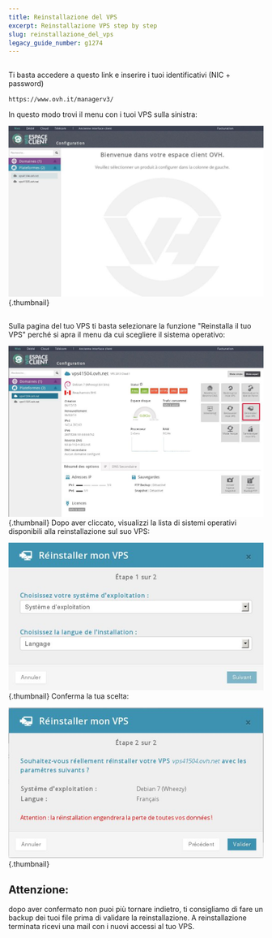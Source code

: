 ```yaml
---
title: Reinstallazione del VPS
excerpt: Reinstallazione VPS step by step
slug: reinstallazione_del_vps
legacy_guide_number: g1274
---
```



## 
Ti basta accedere a questo link e inserire i tuoi identificativi (NIC + password)


```
https://www.ovh.it/managerv3/
```


In questo modo trovi il menu con i tuoi VPS sulla sinistra:

![Seleziona il VPS che vuoi reinstallare.](images/img_1102.jpg){.thumbnail}


## 
Sulla pagina del tuo VPS ti basta selezionare la funzione "Reinstalla il tuo VPS" perché si apra il menu da cui scegliere il sistema operativo:

![](images/img_1103.jpg){.thumbnail}
Dopo aver cliccato, visualizzi la lista di sistemi operativi disponibili alla reinstallazione sul suo VPS:

![](images/img_1105.jpg){.thumbnail}
Conferma la tua scelta:

![](images/img_1106.jpg){.thumbnail}

## Attenzione:
dopo aver confermato non puoi più tornare indietro, ti consigliamo di fare un backup dei tuoi file prima di validare la reinstallazione.
A reinstallazione terminata ricevi una mail con i nuovi accessi al tuo VPS.

